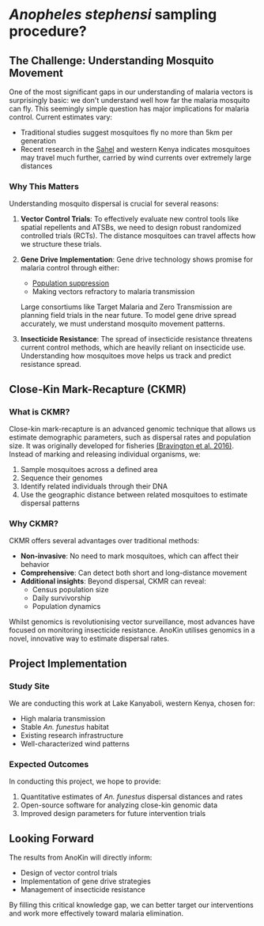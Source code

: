 # *Anopheles stephensi* sampling procedure?

## The Challenge: Understanding Mosquito Movement

One of the most significant gaps in our understanding of malaria vectors is surprisingly basic: we don't understand well how
 far the malaria mosquito can fly. This seemingly simple question has major implications for malaria control. Current estimates vary:

- Traditional studies suggest mosquitoes fly no more than 5km per generation
- Recent research in the [Sahel](https://doi.org/10.1038/s41586-019-1622-4) and western Kenya indicates mosquitoes may travel much further, carried by wind currents over extremely large distances

### Why This Matters
Understanding mosquito dispersal is crucial for several reasons:

1. **Vector Control Trials**: To effectively evaluate new control tools like spatial repellents and ATSBs, we need to design robust randomized controlled trials (RCTs). The distance mosquitoes can travel affects how we structure these trials.

2. **Gene Drive Implementation**: Gene drive technology shows promise for malaria control through either:
   - [Population suppression](https://doi.org/10.1038/nbt.4245)
   - Making vectors refractory to malaria transmission
   
   Large consortiums like Target Malaria and Zero Transmission are planning field trials in the near future. To model gene drive spread accurately, we must understand mosquito movement patterns.

3. **Insecticide Resistance**: The spread of insecticide resistance threatens current control methods, which are heavily reliant on insecticide use. Understanding how mosquitoes move helps us track and predict resistance spread.

## Close-Kin Mark-Recapture (CKMR)

### What is CKMR?
Close-kin mark-recapture is an advanced genomic technique that allows us estimate demographic parameters, such as dispersal rates and population size. It was originally developed for fisheries [(Bravington et al.  2016)](https://doi.org/10.1214/16-STS552). Instead of marking and releasing individual organisms, we:

1. Sample mosquitoes across a defined area
2. Sequence their genomes
3. Identify related individuals through their DNA
4. Use the geographic distance between related mosquitoes to estimate dispersal patterns

### Why CKMR?
CKMR offers several advantages over traditional methods:

- **Non-invasive**: No need to mark mosquitoes, which can affect their behavior
- **Comprehensive**: Can detect both short and long-distance movement
- **Additional insights**: Beyond dispersal, CKMR can reveal:
  - Census population size
  - Daily survivorship
  - Population dynamics


Whilst genomics is revolutionising vector surveillance, most advances have focused on monitoring insecticide resistance. AnoKin utilises genomics in a novel, innovative way to estimate dispersal rates.

## Project Implementation

### Study Site
We are conducting this work at Lake Kanyaboli, western Kenya, chosen for:
- High malaria transmission
- Stable *An. funestus* habitat
- Existing research infrastructure
- Well-characterized wind patterns

### Expected Outcomes
In conducting this project, we hope to provide:
1. Quantitative estimates of *An. funestus* dispersal distances and rates
2. Open-source software for analyzing close-kin genomic data
3. Improved design parameters for future intervention trials

## Looking Forward

The results from AnoKin will directly inform:
- Design of vector control trials
- Implementation of gene drive strategies
- Management of insecticide resistance

By filling this critical knowledge gap, we can better target our interventions and work more effectively toward malaria elimination.

